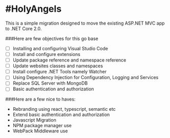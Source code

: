 #HolyAngels
==========

This is a simple migration designed to move the existing ASP.NET MVC app to .NET Core 2.0.

###Here are few objectives for this go base

- [ ] Installing and configuring Visual Studio Code
- [ ] Install and configure extensions
- [ ] Update package reference and namespace reference
- [ ] Update websites classes and namespaces
- [ ] Install configure .NET Tools namely Watcher
- [ ] Using Dependency Injection for Configuration, Logging and Services
- [ ] Replace SQL Server with MongoDB
- [ ] Basic authentication and authorization

###Here are a few nice to haves:

* Rebranding using react, typescript, semantic etc
* Extend basic authentication and authorization
* Javascript Migration
* NPM package manager use
* WebPack Middleware use
